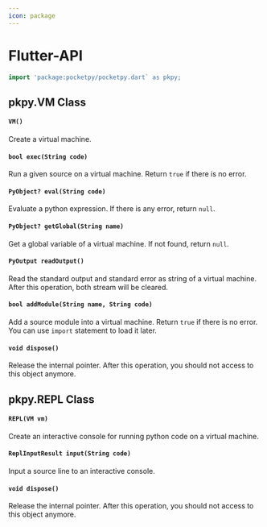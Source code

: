 ```yaml
---
icon: package
---
```


# Flutter-API

```dart
import 'package:pocketpy/pocketpy.dart` as pkpy;
```

## pkpy.VM Class

#### `VM()`

Create a virtual machine.

#### `bool exec(String code)`

Run a given source on a virtual machine. Return `true` if there is no error.

#### `PyObject? eval(String code)`

Evaluate a python expression. If there is any error, return `null`.

#### `PyObject? getGlobal(String name)`

Get a global variable of a virtual machine. If not found, return `null`.

#### `PyOutput readOutput()`

Read the standard output and standard error as string of a virtual machine. After this operation, both stream will be cleared.

#### `bool addModule(String name, String code)`

Add a source module into a virtual machine. Return `true` if there is no error. You can use `import` statement to load it later.

#### `void dispose()`

Release the internal pointer.
After this operation, you should not access to this object anymore.

## pkpy.REPL Class

#### `REPL(VM vm)`

Create an interactive console for running python code on a virtual machine.

#### `ReplInputResult input(String code)`

Input a source line to an interactive console.

#### `void dispose()`

Release the internal pointer.
After this operation, you should not access to this object anymore.

